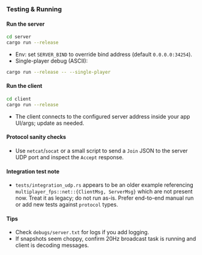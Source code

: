 ### Testing & Running

#### Run the server

```bash
cd server
cargo run --release
```

- Env: set `SERVER_BIND` to override bind address (default `0.0.0.0:34254`).
- Single-player debug (ASCII):
```bash
cargo run --release -- --single-player
```

#### Run the client

```bash
cd client
cargo run --release
```

- The client connects to the configured server address inside your app UI/args; update as needed.

#### Protocol sanity checks

- Use `netcat`/`socat` or a small script to send a `Join` JSON to the server UDP port and inspect the `Accept` response.

#### Integration test note

- `tests/integration_udp.rs` appears to be an older example referencing `multiplayer_fps::net::{ClientMsg, ServerMsg}` which are not present now. Treat it as legacy; do not run as-is. Prefer end-to-end manual run or add new tests against `protocol` types.

#### Tips

- Check `debugs/server.txt` for logs if you add logging.
- If snapshots seem choppy, confirm 20Hz broadcast task is running and client is decoding messages. 